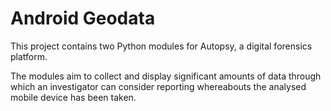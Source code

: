 # Android Geodata

This project contains two Python modules for Autopsy, a digital forensics platform.

The modules aim to collect and display significant amounts of data through which an investigator can consider reporting whereabouts the analysed mobile device has been taken. 
